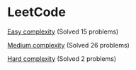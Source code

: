 # LeetCode

[Easy complexity](Easy/) (Solved 15 problems)

[Medium complexity](Medium/) (Solved 26 problems)

[Hard complexity](Hard/) (Solved 2 problems)
